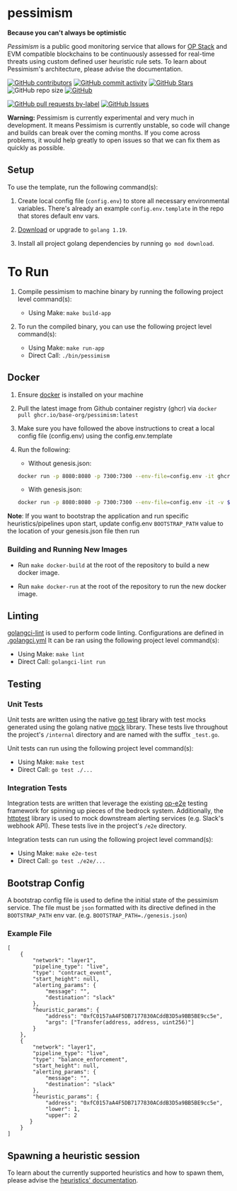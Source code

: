 # pessimism
__Because you can't always be optimistic__

_Pessimism_ is a public good monitoring service that allows for [OP Stack](https://stack.optimism.io/) and EVM compatible blockchains to be continuously assessed for real-time threats using custom defined user heuristic rule sets. To learn about Pessimism's architecture, please advise the documentation. 

<!-- Badge row 1 - status -->

[![GitHub contributors](https://img.shields.io/github/contributors/base-org/pessimism)](https://github.com/base-org/pessimism/graphs/contributors)
[![GitHub commit activity](https://img.shields.io/github/commit-activity/w/base-org/pessimism)](https://github.com/base-org/pessimism/graphs/contributors)
[![GitHub Stars](https://img.shields.io/github/stars/base-org/pessimism.svg)](https://github.com/base-org/pessimism/stargazers)
![GitHub repo size](https://img.shields.io/github/repo-size/base-org/pessimism)
[![GitHub](https://img.shields.io/github/license/base-org/pessimism?color=blue)](https://github.com/base-org/pessimism/blob/main/LICENSE)

<!-- Badge row 2 - detailed status -->

[![GitHub pull requests by-label](https://img.shields.io/github/issues-pr-raw/base-org/pessimism)](https://github.com/base-org/pessimism/pulls)
[![GitHub Issues](https://img.shields.io/github/issues-raw/base-org/pessimism.svg)](https://github.com/base-org/pessimism/issues)

**Warning:**
Pessimism is currently experimental and very much in development. It means Pessimism is currently unstable, so code will change and builds can break over the coming months. If you come across problems, it would help greatly to open issues so that we can fix them as quickly as possible.

## Setup
To use the template, run the following command(s):
1. Create local config file (`config.env`) to store all necessary environmental variables. There's already an example `config.env.template` in the repo that stores default env vars.

2. [Download](https://go.dev/doc/install) or upgrade to `golang 1.19`.

3. Install all project golang dependencies by running `go mod download`.

# To Run
1. Compile pessimism to machine binary by running the following project level command(s):
    * Using Make: `make build-app`

2. To run the compiled binary, you can use the following project level command(s):
    * Using Make: `make run-app`
    * Direct Call: `./bin/pessimism`


## Docker
1. Ensure [docker](https://docs.docker.com/engine/install/) is installed on your machine

2. Pull the latest image from Github container registry (ghcr) via `docker pull ghcr.io/base-org/pessimism:latest`

3. Make sure you have followed the above instructions to creat a local config file (config.env) using the config.env.template

4. Run the following:
   * Without genesis.json: 
   ```bash
   docker run -p 8080:8080 -p 7300:7300 --env-file=config.env -it ghcr.io/base-org/pessimism:latest
   ```
   * With genesis.json: 
   ```bash
   docker run -p 8080:8080 -p 7300:7300 --env-file=config.env -it -v ${PWD}/genesis.json:/app/genesis.json ghcr.io/base-org/pessimism:latest
   ```

**Note**: If you want to bootstrap the application and run specific heuristics/pipelines upon start, update config.env `BOOTSTRAP_PATH` value to the location of your genesis.json file then run

### Building and Running New Images
- Run `make docker-build` at the root of the repository to build a new docker image.

- Run `make docker-run` at the root of the repository to run the new docker image.



## Linting
[golangci-lint](https://golangci-lint.run/) is used to perform code linting. Configurations are defined in [.golangci.yml](./.golangci.yml)
It can be ran using the following project level command(s):
* Using Make: `make lint`
* Direct Call: `golangci-lint run`

## Testing

### Unit Tests
Unit tests are written using the native [go test](https://pkg.go.dev/testing) library with test mocks generated using the golang native [mock](https://github.com/golang/mock) library. These tests live throughout the project's `/internal` directory and are named with the suffix `_test.go`.

Unit tests can run using the following project level command(s):
* Using Make: `make test`
* Direct Call: `go test ./...`

### Integration Tests
Integration tests are written that leverage the existing [op-e2e](https://github.com/ethereum-optimism/optimism/tree/develop/op-e2e) testing framework for spinning up pieces of the bedrock system. Additionally, the [httptest](https://pkg.go.dev/net/http/httptest) library is used to mock downstream alerting services (e.g. Slack's webhook API). These tests live in the project's `/e2e` directory.

Integration tests can run using the following project level command(s):
* Using Make: `make e2e-test`
* Direct Call: `go test ./e2e/...`

## Bootstrap Config
A bootstrap config file is used to define the initial state of the pessimism service. The file must be `json` formatted with its directive defined in the `BOOTSTRAP_PATH` env var. (e.g. `BOOTSTRAP_PATH=./genesis.json`)

### Example File
```
[
    {
        "network": "layer1",
        "pipeline_type": "live",
        "type": "contract_event", 
        "start_height": null,
        "alerting_params": {
            "message": "",
            "destination": "slack"
        },
        "heuristic_params": {
            "address": "0xfC0157aA4F5DB7177830ACddB3D5a9BB5BE9cc5e",
            "args": ["Transfer(address, address, uint256)"]
        }
    },
    {
        "network": "layer1",
        "pipeline_type": "live",
        "type": "balance_enforcement", 
        "start_height": null,
        "alerting_params": {
            "message": "",
            "destination": "slack"
        },
        "heuristic_params": {
            "address": "0xfC0157aA4F5DB7177830ACddB3D5a9BB5BE9cc5e",
            "lower": 1,
            "upper": 2
       }
    }
]
```


## Spawning a heuristic session
To learn about the currently supported heuristics and how to spawn them, please advise the [heuristics' documentation](./docs/heuristics.markdown).
